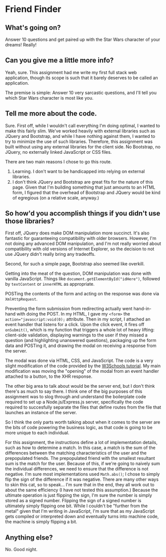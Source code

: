 Friend Finder
=============

What's going on?
----------------
Answer 10 questions and get paired up with the Star Wars character of your dreams!  Really!

Can you give me a little more info?
-----------------------------------
Yeah, sure.  This assignment had me write my first full stack web application, though its scope is such that it barely deserves to be called an application.

The premise is simple:  Answer 10 very sarcastic questions, and I'll tell you which Star Wars character is most like you.

Tell me more about the code.
----------------------------
Sure.  First off, while I wouldn't call everything I'm doing optimal, I wanted to make this fairly slim.  We've worked heavily with external libraries such as JQuery and Bootstrap, and while I have nothing against them, I wanted to try to minimize the use of such libraries.  Therefore, this assignment was built without using any external libraries for the client side.  No Bootstrap, no JQuery, no externally linked JavaScript or CSS files.

There are two main reasons I chose to go this route.

1. Learning.  I don't want to be handicapped into relying on external libraries.
1. I don't think JQuery and Bootstrap are great fits for the nature of this page.  Given that I'm building something that just amounts to an HTML form, I figured that the overhead of Bootstrap and JQuery would be kind of egregious (on a relative scale, anyway.)

So how'd you accomplish things if you didn't use those libraries?
-----------------------------------------------------------------
First off, JQuery does make DOM manipulation more succinct.  It's also fantastic for guaranteeing compatibility with older browsers.  However, I'm not doing any advanced DOM manipulation, and I'm not really worried about compatibility with old versions of Internet Explorer, so the decision to not use JQuery didn't really bring any tradeoffs.

Second, for such a simple page, Bootstrap also seemed like overkill.

Getting into the meat of the question, DOM manipulation was done with vanilla JavaScript.  Things like `document.getElementById("idHere")`, followed by `textContent` or `innerHTML` as appropriate.

POSTing the contents of the form and acting on the response was done via `XmlHttpRequest`.

Preventing the form submission from redirecting actually went hand-in-hand with doing the POST.  In my HTML, I gave my `<form>` the `action="javascript:void(0);` attribute.  Then in my script, I attached an event handler that listens for a click.  Upon the click event, it fires off `onSubmit()`, which is my function that triggers a whole lot of heavy lifting:  client-side validation, displaying warnings to the user if they missed a question (and highlighting unanswered questions), packaging up the form data and POSTing it, and drawing the modal on receiving a response from the server.

The modal was done via HTML, CSS, and JavaScript.  The code is a very slight modification of the code provided by the [W3Schools tutorial](https://www.w3schools.com/howto/howto_css_modals.asp).  My main modification was moving the "opening" of the modal from an event handler attached to a button, to the XHR response.

The other big area to talk about would be the server end, but I don't think there's as much to say there.  I think one of the big purposes of this assignment was to slog through and understand the boilerplate code required to set up a Node.js/Express.js server, specifically the code required to succesfully separate the files that define routes from the file that launches an instance of the server.

So I think the only parts worth talking about when it comes to the server are the bits of code powering the business logic, as that code is going to be more unique to each individual.

For this assignment, the instructions define a lot of implementation details, such as how to determine a match.  In this case, a match is the sum of the differences between the matching characteristics of the user and the prepopulated friends.  The prepopulated friend with the smallest resultant sum is the match for the user.  Because of this, if we're going to naively sum the individual differences, we need to ensure that the difference is not negative.  I'm sure most implementations used `Math.abs()`; I chose to simply flip the sign of the difference if it was negative.  There are many other ways to skin this cat, so to speak...  I'm sure that in the end, they all work out to about the same efficiency (I have not tested this assumption.)  Because the ultimate operation is just flipping the sign, I'm sure the number is simply stored as a signed number.  Flipping the sign of a signed number is ultimately simply flipping one bit.  While I couldn't be "further from the metal" given that I'm writing in JavaScript, I'm sure that as my JavaScript gets compiled or interpreted down and eventually turns into machine code, the machine is simply flipping a bit.

Anything else?
--------------
No.  Good night.